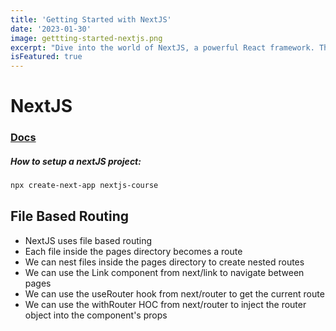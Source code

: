 ```yaml
---
title: 'Getting Started with NextJS'
date: '2023-01-30'
image: gettting-started-nextjs.png
excerpt: "Dive into the world of NextJS, a powerful React framework. This guide provides a comprehensive introduction for beginners, covering the basics of setting up your development environment, understanding the core concepts, and creating your first NextJS application."
isFeatured: true
---
```



# NextJS

### [Docs](https://nextjs.org/docs)

##### How to setup a nextJS project:

```bash
npx create-next-app nextjs-course
```

## File Based Routing

- NextJS uses file based routing
- Each file inside the pages directory becomes a route
- We can nest files inside the pages directory to create nested routes
- We can use the Link component from next/link to navigate between pages
- We can use the useRouter hook from next/router to get the current route
- We can use the withRouter HOC from next/router to inject the router object into the component's props
